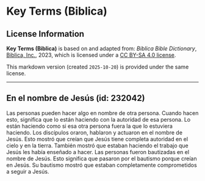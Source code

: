 # Key Terms (Biblica)

## License Information

**Key Terms (Biblica)** is based on and adapted from: _Biblica Bible Dictionary_, [Biblica, Inc.](https://www.biblica.com/), 2023, which is licensed under a [CC BY-SA 4.0 license](https://creativecommons.org/licenses/by-sa/4.0/legalcode.en).

This markdown version (created `2025-10-20`) is provided under the same license.



--------------------------------

## En el nombre de Jesús (id: 232042)

Las personas pueden hacer algo en nombre de otra persona. Cuando hacen esto, significa que lo están haciendo con la autoridad de esa persona. Lo están haciendo como si esa otra persona fuera la que lo estuviera haciendo. Los discípulos oraron, hablaron y actuaron en el nombre de Jesús. Esto mostró que creían que Jesús tiene completa autoridad en el cielo y en la tierra. También mostró que estaban haciendo el trabajo que Jesús les había enseñado a hacer. Las personas fueron bautizadas en el nombre de Jesús. Esto significa que pasaron por el bautismo porque creían en Jesús. Su bautismo mostró que estaban completamente comprometidos a seguir a Jesús.


